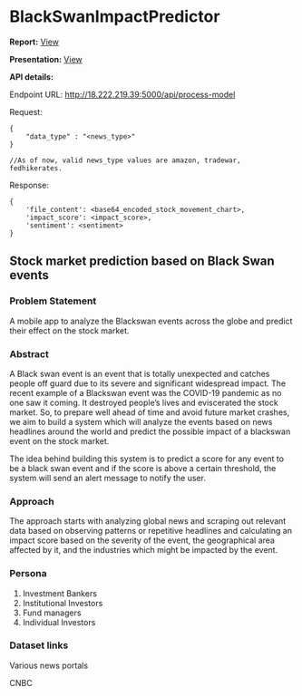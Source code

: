 # BlackSwanImpactPredictor

**Report:** [View]()

**Presentation:** [View](https://github.com/sjsucmpe272-fall21/BlackSwanImpactPredictor/blob/main/documentation/CMPE%20272%20-%20Group%207%20-%20Project%20Presentation.pptx)

**API details:**

Endpoint URL: http://18.222.219.39:5000/api/process-model

Request:

```
{
    "data_type" : "<news_type>"
}

//As of now, valid news_type values are amazon, tradewar, fedhikerates.
```


Response: 

```
{
    'file_content': <base64_encoded_stock_movement_chart>,
    'impact_score': <impact_score>,
    'sentiment': <sentiment>
}
```


## Stock market prediction based on Black Swan events

### Problem Statement
A mobile app to analyze the Blackswan events across the globe and predict their effect on the stock market.

### Abstract
A Black swan event is an event that is totally unexpected and catches people off guard due to its severe and significant widespread impact. The recent example of a Blackswan event was the COVID-19 pandemic as no one saw it coming. It destroyed people’s lives and eviscerated the stock market. So, to prepare well ahead of time and avoid future market crashes, we aim to build a system which will analyze the events based on news headlines around the world and predict the possible impact of a blackswan event on the stock market.

The idea behind building this system is to predict a score for any event to be a black swan event and if the score is above a certain threshold, the system will send an alert message to notify the user.

### Approach
The approach starts with analyzing global news and scraping out relevant data based on observing patterns or repetitive headlines and calculating an impact score based on the severity of the event, the geographical area affected by it, and the industries which might be impacted by the event.

### Persona
1. Investment Bankers
2. Institutional Investors
3. Fund managers
4. Individual Investors

### Dataset links
Various news portals

CNBC
